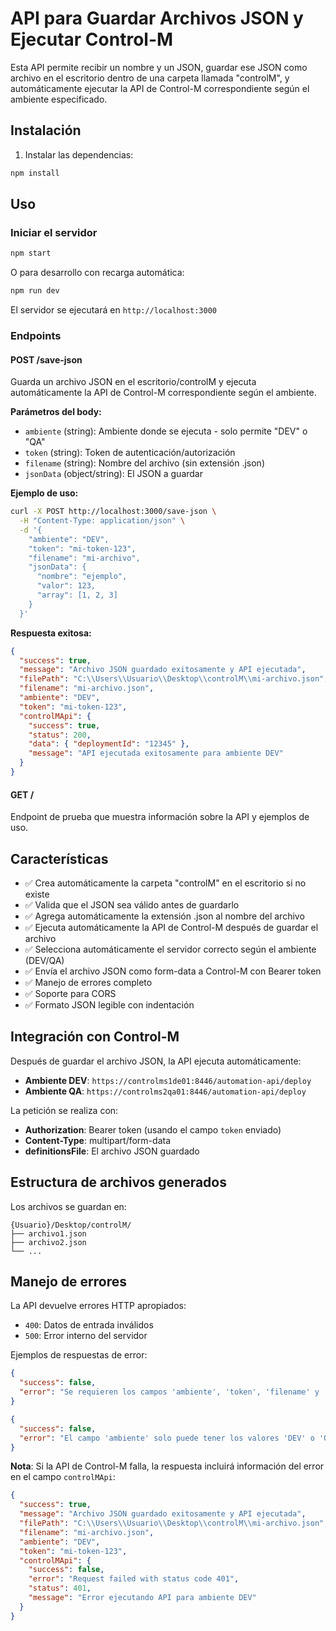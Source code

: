 # API para Guardar Archivos JSON y Ejecutar Control-M

Esta API permite recibir un nombre y un JSON, guardar ese JSON como archivo en el escritorio dentro de una carpeta llamada "controlM", y automáticamente ejecutar la API de Control-M correspondiente según el ambiente especificado.

## Instalación

1. Instalar las dependencias:
```bash
npm install
```

## Uso

### Iniciar el servidor

```bash
npm start
```

O para desarrollo con recarga automática:
```bash
npm run dev
```

El servidor se ejecutará en `http://localhost:3000`

### Endpoints

#### POST /save-json

Guarda un archivo JSON en el escritorio/controlM y ejecuta automáticamente la API de Control-M correspondiente según el ambiente.

**Parámetros del body:**
- `ambiente` (string): Ambiente donde se ejecuta - solo permite "DEV" o "QA"
- `token` (string): Token de autenticación/autorización
- `filename` (string): Nombre del archivo (sin extensión .json)
- `jsonData` (object/string): El JSON a guardar

**Ejemplo de uso:**

```bash
curl -X POST http://localhost:3000/save-json \
  -H "Content-Type: application/json" \
  -d '{
    "ambiente": "DEV",
    "token": "mi-token-123",
    "filename": "mi-archivo",
    "jsonData": {
      "nombre": "ejemplo",
      "valor": 123,
      "array": [1, 2, 3]
    }
  }'
```

**Respuesta exitosa:**
```json
{
  "success": true,
  "message": "Archivo JSON guardado exitosamente y API ejecutada",
  "filePath": "C:\\Users\\Usuario\\Desktop\\controlM\\mi-archivo.json",
  "filename": "mi-archivo.json",
  "ambiente": "DEV",
  "token": "mi-token-123",
  "controlMApi": {
    "success": true,
    "status": 200,
    "data": { "deploymentId": "12345" },
    "message": "API ejecutada exitosamente para ambiente DEV"
  }
}
```

#### GET /

Endpoint de prueba que muestra información sobre la API y ejemplos de uso.

## Características

- ✅ Crea automáticamente la carpeta "controlM" en el escritorio si no existe
- ✅ Valida que el JSON sea válido antes de guardarlo
- ✅ Agrega automáticamente la extensión .json al nombre del archivo
- ✅ Ejecuta automáticamente la API de Control-M después de guardar el archivo
- ✅ Selecciona automáticamente el servidor correcto según el ambiente (DEV/QA)
- ✅ Envía el archivo JSON como form-data a Control-M con Bearer token
- ✅ Manejo de errores completo
- ✅ Soporte para CORS
- ✅ Formato JSON legible con indentación

## Integración con Control-M

Después de guardar el archivo JSON, la API ejecuta automáticamente:

- **Ambiente DEV**: `https://controlms1de01:8446/automation-api/deploy`
- **Ambiente QA**: `https://controlms2qa01:8446/automation-api/deploy`

La petición se realiza con:
- **Authorization**: Bearer token (usando el campo `token` enviado)
- **Content-Type**: multipart/form-data
- **definitionsFile**: El archivo JSON guardado

## Estructura de archivos generados

Los archivos se guardan en:
```
{Usuario}/Desktop/controlM/
├── archivo1.json
├── archivo2.json
└── ...
```

## Manejo de errores

La API devuelve errores HTTP apropiados:

- `400`: Datos de entrada inválidos
- `500`: Error interno del servidor

Ejemplos de respuestas de error:
```json
{
  "success": false,
  "error": "Se requieren los campos 'ambiente', 'token', 'filename' y 'jsonData'"
}
```

```json
{
  "success": false,
  "error": "El campo 'ambiente' solo puede tener los valores 'DEV' o 'QA'"
}
```

**Nota**: Si la API de Control-M falla, la respuesta incluirá información del error en el campo `controlMApi`:

```json
{
  "success": true,
  "message": "Archivo JSON guardado exitosamente y API ejecutada",
  "filePath": "C:\\Users\\Usuario\\Desktop\\controlM\\mi-archivo.json",
  "filename": "mi-archivo.json",
  "ambiente": "DEV",
  "token": "mi-token-123",
  "controlMApi": {
    "success": false,
    "error": "Request failed with status code 401",
    "status": 401,
    "message": "Error ejecutando API para ambiente DEV"
  }
}
```
